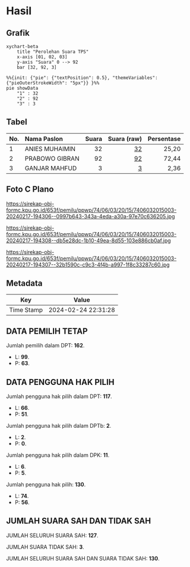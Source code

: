 # Hasil

## Grafik

```mermaid
xychart-beta
    title "Perolehan Suara TPS"
    x-axis [01, 02, 03]
    y-axis "Suara" 0 --> 92
    bar [32, 92, 3]
```

```mermaid
%%{init: {"pie": {"textPosition": 0.5}, "themeVariables": {"pieOuterStrokeWidth": "5px"}} }%%
pie showData
    "1" : 32
    "2" : 92
    "3" : 3
```

## Tabel

| No. | Nama Paslon    | Suara | Suara (raw) | Persentase |
|:--- |:-------------- | -----:| -----------:| ----------:|
| 1   | ANIES MUHAIMIN | 32    | [32][p-1]   | 25,20      |
| 2   | PRABOWO GIBRAN | 92    | [92][p-2]   | 72,44      |
| 3   | GANJAR MAHFUD  | 3     | [3][p-3]    | 2,36       |


[p-1]: https://github.com/gigit-pemilu/pemilu-2024-74-sulawesi-tenggara/blob/main/pilpres/hitung-suara/sub/74-sulawesi-tenggara/sub/06-bombana/sub/03-rarowatu/sub/2015-tahi-ite/sub/003-tps/sub/paslon-1.txt
[p-2]: https://github.com/gigit-pemilu/pemilu-2024-74-sulawesi-tenggara/blob/main/pilpres/hitung-suara/sub/74-sulawesi-tenggara/sub/06-bombana/sub/03-rarowatu/sub/2015-tahi-ite/sub/003-tps/sub/paslon-2.txt
[p-3]: https://github.com/gigit-pemilu/pemilu-2024-74-sulawesi-tenggara/blob/main/pilpres/hitung-suara/sub/74-sulawesi-tenggara/sub/06-bombana/sub/03-rarowatu/sub/2015-tahi-ite/sub/003-tps/sub/paslon-3.txt

## Foto C Plano

https://sirekap-obj-formc.kpu.go.id/653f/pemilu/ppwp/74/06/03/20/15/7406032015003-20240217-194306--0997b643-343a-4eda-a30a-97e70c636205.jpg

https://sirekap-obj-formc.kpu.go.id/653f/pemilu/ppwp/74/06/03/20/15/7406032015003-20240217-194308--db5e28dc-1b10-49ea-8d55-103e886cb0af.jpg

https://sirekap-obj-formc.kpu.go.id/653f/pemilu/ppwp/74/06/03/20/15/7406032015003-20240217-194307--32b1590c-c9c3-4f4b-a997-1f8c33287c60.jpg


## Metadata

| Key        | Value               |
| ---------- | ------------------- |
| Time Stamp | 2024-02-24 22:31:28 |


## DATA PEMILIH TETAP

Jumlah pemilih dalam DPT: **162**.
 * L: **99**.
 * P: **63**.

## DATA PENGGUNA HAK PILIH

Jumlah pengguna hak pilih dalam DPT: **117**.
 * L: **66**.
 * P: **51**.

Jumlah pengguna hak pilih dalam DPTb: **2**.
 * L: **2**.
 * P: **0**.

Jumlah pengguna hak pilih dalam DPK: **11**.
 * L: **6**.
 * P: **5**.

Jumlah pengguna hak pilih: **130**.
 * L: **74**.
 * P: **56**.

## JUMLAH SUARA SAH DAN TIDAK SAH

JUMLAH SELURUH SUARA SAH: **127**.

JUMLAH SUARA TIDAK SAH: **3**.

JUMLAH SELURUH SUARA SAH DAN SUARA TIDAK SAH: **130**.


